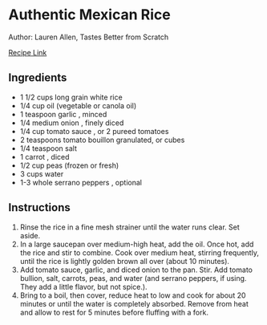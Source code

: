 # Authentic Mexican Rice

Author: Lauren Allen, Tastes Better from Scratch

[Recipe Link](https://tastesbetterfromscratch.com/authentic-mexican-rice/)

## Ingredients
- 1 1/2 cups long grain white rice 
- 1/4 cup oil (vegetable or canola oil)
- 1 teaspoon garlic , minced
- 1/4 medium onion , finely diced
- 1/4 cup tomato sauce , or 2 pureed tomatoes
- 2 teaspoons tomato bouillon granulated, or cubes
- 1/4 teaspoon salt
- 1 carrot , diced
- 1/2 cup peas (frozen or fresh)
- 3 cups water
- 1-3 whole serrano peppers , optional

## Instructions
1. Rinse the rice in a fine mesh strainer until the water runs clear. Set aside.
2. In a large saucepan over medium-high heat, add the oil. Once hot, add the rice and stir to combine. Cook over medium heat, stirring frequently, until the rice is lightly golden brown all over (about 10 minutes).
3. Add tomato sauce, garlic, and diced onion to the pan. Stir. Add tomato bullion, salt, carrots, peas, and water (and serrano peppers, if using. They add a little flavor, but not spice.).
4. Bring to a boil, then cover, reduce heat to low and cook for about 20 minutes or until the water is completely absorbed.  Remove from heat and allow to rest for 5 minutes before fluffing with a fork.